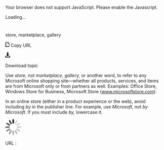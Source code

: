 ﻿Your browser does not support JavaScript. Please enable the Javascript.

Loading...

# 

store, marketplace, gallery

![Copy URL](media/store-marketplace-gallery/Copy.png)
Copy URL

![Download](media/store-marketplace-gallery/Download.png)

Download topic

Use *store,* not *marketplace, gallery,* or
another word, to refer to any Microsoft online shopping
site―whether all products, services, and items are
from Microsoft only or from partners as well. Examples: Office Store, Windows Store for Business, Microsoft Store (www.microsoftstore.com).

In an online store (either in a product experience or the web), avoid including *by* in the publisher line. For example, use *Microsoft,* not *by Microsoft.* If you must include *by,* lowercase it. 

![In progress](media/store-marketplace-gallery/activity-large.gif)

URL :
